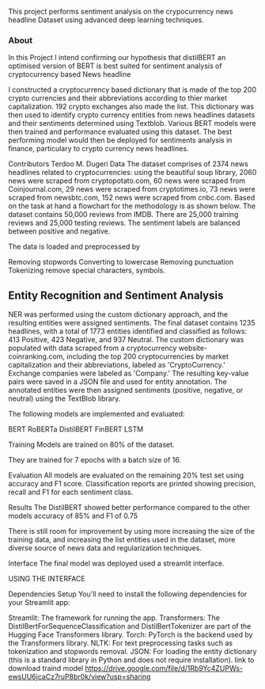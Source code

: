 
This project performs sentiment analysis on the crypocurrency news headline Dataset using advanced deep learning techniques.

### About
In this Project I intend confirming our hypothesis that distilBERT an optimised version of BERT is best suited for sentiment analysis of cryptocurrency based News headline

I constructed a cryptocurrency based dictionary that is made of the top 200 crypto currencies and their abbreviations according to thier market capitalization. 192 crypto exchanges also made the list. This dictionary was then used to identify crypto currency entities from news headlines datasets and their sentiments determined using Textblob. Various BERT models were then trained and performance evaluated using this dataset. The best performing model would then be deployed for sentiments analysis in finance, particulary to crypto currency news headlines.

Contributors
Terdoo M. Dugeri
Data
The dataset comprises of 2374 news headlines related to cryptocurrencies: using the beautiful soup library, 2060 news were scraped from cryptopotato.com, 60 news were scraped from Coinjournal.com, 29 news were scraped from cryptotimes.io, 73 news were scraped from newsbtc.com, 152 news were scraped from cnbc.com. Based on the task at hand a flowchart for the methodology is as shown below.
The dataset contains 50,000 reviews from IMDB. There are 25,000 training reviews and 25,000 testing reviews. The sentiment labels are balanced between positive and negative.

The data is loaded and preprocessed by

Removing stopwords
Converting to lowercase
Removing punctuation
Tokenizing
remove special characters, symbols.

## Entity Recognition and Sentiment Analysis
NER was performed using the custom dictionary approach, and the resulting entities were assigned sentiments. The final dataset contains 1235 headlines, with a total of 1773 entities identified and classified as follows: 413 Positive, 423 Negative, and 937 Neutral.
The custom dictionary was populated with data scraped from a cryptocurrency website- coinranking.com, including the top 200 cryptocurrencies by market capitalization and their abbreviations, labeled as 'CryptoCurrency.' Exchange companies were labeled as 'Company.' The resulting key-value pairs were saved in a JSON file and used for entity annotation. The annotated entities were then assigned sentiments (positive, negative, or neutral) using the TextBlob library.


The following models are implemented and evaluated:

BERT
RoBERTa
DistilBERT
FinBERT
LSTM

Training
Models are trained on 80% of the dataset.

They are trained for 7 epochs with a batch size of 16.

Evaluation
All models are evaluated on the remaining 20% test set using accuracy and F1 score.
Classification reports are printed showing precision, recall and F1 for each sentiment class.

Results
The DistilBERT showed better performance compared to the other models accuracy of 85% and F1 of 0.75 

There is still room for improvement by using more increasing the size of the training data, and increasing the list entities used in the dataset, more  diverse source of news data and regularization techniques.

Interface
The final model was deployed used a streamlit interface.

USING THE INTERFACE

Dependencies Setup
You'll need to install the following dependencies for your Streamlit app:

Streamlit: The framework for running the app.
Transformers: The DistilBertForSequenceClassification and DistilBertTokenizer are part of the Hugging Face Transformers library.
Torch: PyTorch is the backend used by the Transformers library.
NLTK: For text preprocessing tasks such as tokenization and stopwords removal.
JSON: For loading the entity dictionary (this is a standard library in Python and does not require installation).
link to download traind model     https://drive.google.com/file/d/1Rb9Yc4ZUPWs-ewsUU6jcaCz7ruP8br0k/view?usp=sharing

